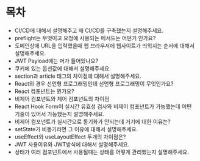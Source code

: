 # 목차

- CI/CD에 대해서 설명해주고 왜 CI/CD를 구축했는지 설명해주세요.
- preflight는 무엇이고 요청에 사용되는 메서드는 어떤거 인가요?
- 도메인상에 URL을 입력했을때 웹 브라우저에 웹사이트가 띄워지는 순서에 대해서 설명해주세요.
- JWT Payload에는 머가 들어있나요?
- 쿠키에 있는 옵션값에 대해서 설명해주세요.
- section과 article 태그의 차이점에 대해서 설명해주세요.
- React의 경우 선언형 프로그래밍인데 선언형 프로그래밍이 무엇인가요?
- React 컴포넌트는 뭔가요?
- 비제어 컴포넌트와 제어 컴포넌트의 차이점
- React Hook Form이 실시간 유효성 검사와 비제어 컴포넌트가 가능했는데 어떤 기술이 있어서 가능했는지 설명해주세요.
- 비제어 컴포넌트가 실시간으로 동기화가 안되는데 거기에 대한 이유는?
- setState가 비동기라면 그 이유에 대해서 설명해주세요.
- useEffect와 useLayoutEffect 두개의 차이점은?
- JWT 사용이유와 JWT방식에 대해서 설명해주세요.
- 상태가 여러 컴포넌트에서 사용될때는 상태를 어떻게 관리했는지 설명해주세요.
